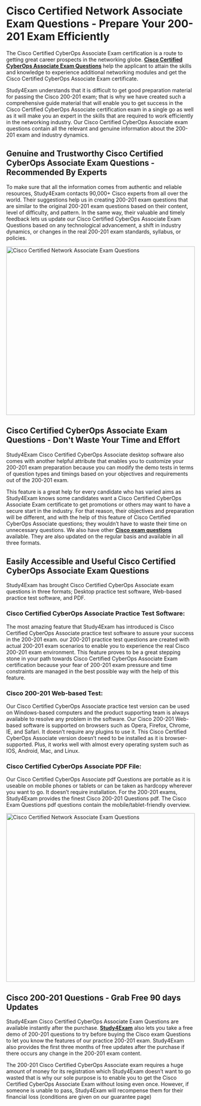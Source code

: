 <h1 dir="ltr"><strong>Cisco Certified Network Associate Exam Questions - Prepare Your 200-201 Exam&nbsp;Efficiently</strong></h1>

<p>The Cisco Certified CyberOps Associate Exam certification is a route to getting great career prospects in the networking globe.&nbsp;<a href="https://www.study4exam.com/cisco/cisco-certified-cyberops-associate-exam-questions" target="_blank"><strong>Cisco Certified CyberOps Associate Exam Questions</strong></a> help the applicant to attain the skills and knowledge to experience additional networking modules and get the Cisco Certified CyberOps Associate Exam certificate.</p>

<p>Study4Exam understands that it is difficult to get good preparation material for passing the Cisco 200-201&nbsp;exam; that is why we have created such a comprehensive guide material that will enable you to get success in the Cisco Certified CyberOps Associate certification exam in a single go as well as it will make you an expert in the skills that are required to work efficiently in the networking industry. Our Cisco Certified CyberOps Associate exam questions contain all the relevant and genuine information about the 200-201 exam and industry dynamics.</p>

<h2><strong>Genuine and Trustworthy Cisco Certified CyberOps Associate Exam Questions - Recommended By Experts</strong></h2>

<p>To make sure that all the information comes from authentic and reliable resources, Study4Exam contacts 90,000+ Cisco experts from all over the world. Their suggestions help us in creating 200-201 exam questions that are similar to the original 200-201 exam questions based on their content, level of difficulty, and pattern. In the same way, their valuable and timely feedback lets us update our Cisco Certified CyberOps Associate Exam Questions based on any technological advancement, a shift in industry dynamics, or changes in the real 200-201 exam standards, syllabus, or policies.</p>

<p><a href="https://www.study4exam.com/cisco/200-201-cbrops" target="_blank"><img alt="Cisco Certified Network Associate Exam Questions" src="https://www.thequestionanswers.com/wp-content/uploads/2022/06/S4E-Cert-Exam-Questions-scaled.webp" style="width: 100%; height: 450px;" /></a></p>

<h2><strong>Cisco Certified CyberOps Associate Exam Questions - Don&#39;t Waste Your Time and Effort</strong></h2>

<p>Study4Exam Cisco Certified CyberOps Associate desktop software also comes with another helpful attribute that enables you to customize your 200-201 exam preparation because you can modify the demo tests in terms of question types and timings based on your objectives and requirements out of the 200-201&nbsp;exam.</p>

<p>This feature is a great help for every candidate who has varied aims as Study4Exam knows some candidates want a Cisco Certified CyberOps Associate Exam certificate to get promotions or others may want to have a secure start in the industry. For that reason, their objectives and preparation will be different, and with the help of this feature of Cisco Certified CyberOps Associate&nbsp;questions; they wouldn&rsquo;t have to waste their time on unnecessary questions. We also have other <strong><a href="https://www.study4exam.com/cisco-exams" target="_blank">Cisco exam</a></strong><a href="https://www.study4exam.com/cisco-exams" target="_blank"><strong> questions</strong></a> available. They are also updated on the regular basis and available in all three formats.</p>

<h2><strong>Easily Accessible and Useful Cisco Certified CyberOps Associate ​Exam Questions</strong></h2>

<p>Study4Exam has brought Cisco Certified CyberOps Associate exam questions in three formats; Desktop practice test software, Web-based practice test software, and PDF.</p>

<h3><strong>Cisco Certified CyberOps Associate Practice Test Software:</strong></h3>

<p>The most amazing feature that Study4Exam has introduced is Cisco Certified CyberOps Associate practice test software to assure your success in the 200-201 exam. our 200-201 practice test questions are created with actual 200-201 exam scenarios to enable you to experience the real Cisco 200-201&nbsp;exam environment. This feature proves to be a great stepping stone in your path towards Cisco Certified CyberOps Associate Exam certification because your fear of 200-201 exam pressure and time constraints are managed in the best possible way with the help of this feature.</p>

<h3><strong>Cisco 200-201 Web-based Test:</strong></h3>

<p>Our Cisco Certified CyberOps Associate practice test version can be used on Windows-based computers and the product supporting team is always available to resolve any problem in the software. Our Cisco 200-201 Web-based software is supported on browsers such as Opera, Firefox, Chrome, IE, and Safari. It doesn&rsquo;t require any plugins to use it. This Cisco Certified CyberOps Associate version doesn&rsquo;t need to be installed as it is browser-supported. Plus, it works well with almost every operating system such as IOS, Android, Mac, and Linux.</p>

<h3><strong>Cisco Certified CyberOps Associate PDF File:</strong></h3>

<p>Our Cisco Certified CyberOps Associate pdf Questions are portable as it is useable on mobile phones or tablets or can be taken as hardcopy wherever you want to go. It doesn&rsquo;t require installation. For the 200-201 exams, Study4Exam provides the finest Cisco 200-201 Questions pdf. The Cisco Exam Questions pdf questions contain the mobile/tablet-friendly overview.</p>

<p><a href="https://www.study4exam.com/cisco/200-201-cbrops" target="_blank"><img alt="Cisco Certified Network Associate Exam Questions" src="https://www.thequestionanswers.com/wp-content/uploads/2022/06/S4E-Cert-Exams-Questions-Discount-scaled.webp" style="width: 100%; height: 450px;" /></a></p>

<h2><strong>Cisco 200-201 Questions - Grab Free 90 days Updates</strong></h2>

<p>Study4Exam Cisco Certified CyberOps Associate Exam Questions are available instantly after the purchase. <a href="https://www.study4exam.com/" target="_blank"><strong>Study4Exam</strong></a> also lets you take a free demo of 200-201 questions to try before buying the Cisco exam Questions to let you know the features of our practice 200-201&nbsp;exam. Study4Exam also provides the first three months of free updates after the purchase if there occurs any change in the&nbsp;200-201 exam content.</p>

<p>The 200-201 Cisco Certified CyberOps Associate exam requires a huge amount of money for its registration which Study4Exam doesn&rsquo;t want to go wasted that is why our sole purpose is to enable you to get the Cisco Certified CyberOps Associate Exam without losing even once.&nbsp;However, if someone is unable to pass, Study4Exam will recompense them for their financial loss (conditions are given on our guarantee page)&nbsp;</p>
